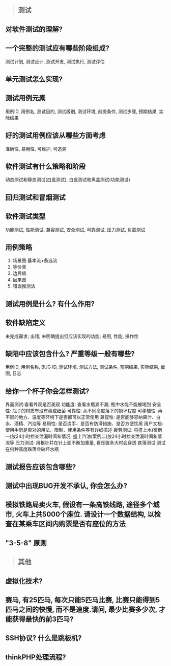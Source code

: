 > ## 测试

## 对软件测试的理解?
## 一个完整的测试应有哪些阶段组成?
测试计划, 测试设计, 测试开发, 测试执行, 测试评估

## 单元测试怎么实现?
## 测试用例元素
用例ID, 用例名, 测试目的, 测试级别, 测试环境, 前提条件, 测试步骤, 预期结果, 实际结果

## 好的测试用例应该从哪些方面考虑
准确性, 易用性, 可维护, 可追溯

## 软件测试有什么策略和阶段
动态测试和静态测试(白盒测试), 白盒测试和黑盒测试(功能测试)

## 回归测试和冒烟测试
## 软件测试类型
功能测试, 性能测试, 兼容测试, 安全测试, 可靠测试, 压力测试, 负载测试

## 用例策略
1. 场景图
基本流+备选流
2. 等价类
3. 边界值
4. 因果图
5. 错误推测法

## 测试用例是什么? 有什么作用?
## 软件缺陷定义
未完成需求; 出错; 未明确提出但应该实现的功能; 易用, 性能, 操作性

## 缺陷中应该包含什么? 严重等级一般有哪些?
用例ID, 用例名称, BUG ID, 测试环境, 测试方法, 测试条件, 预期结果, 实际结果, 截图, 日志

## 给你一个杯子你会怎样测试?
界面测试:查看外观是否美观
功能度: 查看水瓶漏不漏; 瓶中水能不能被喝到
安全性: 瓶子的材质有没有毒或细菌
可靠性: 从不同高度落下的损坏程度
可移植性: 再不同的地方、温度等环境下是否都可以正常使用
兼容性: 是否能够容纳果汁、白水、酒精、汽油等
易用性: 是否烫手、是否有防滑措施、是否方便饮用
用户文档: 使用手册是否对的用法、限制、使用条件等有详细描述
疲劳测试: 将盛上水(案例一)放24小时检查泄漏时间和情况; 盛上汽油(案例二)放24小时检查泄漏时间和情况等
压力测试: 用根针并在针上面不断加重量, 看压强多大时会穿透
跌落测试:测试在何种高度跌落会破坏水瓶

## 测试报告应该包含哪些?
## 测试中出现BUG开发不承认, 你会怎么办? 
## 模拟铁路局卖火车, 假设有一条高铁线路, 途径多个城市, 火车上共5000个座位. 请设计一个数据结构, 以检查在某乘车区间内购票是否有座位的方法
## "3-5-8" 原则

> ## 其他

## 虚拟化技术? 
## 赛马, 有25匹马, 每次只能5匹马比赛, 比赛只能得到5匹马之间的快慢, 而不是速度.请问, 最少比赛多少次, 才能获得最快的前3匹马?
## SSH协议? 什么是跳板机?
## thinkPHP处理流程?

